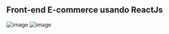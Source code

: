 ## Front-end E-commerce usando ReactJs

![image](https://user-images.githubusercontent.com/85243693/180488712-c2ace9fa-af82-42ad-bea9-08da0c660155.png)
![image](https://user-images.githubusercontent.com/85243693/180489593-39034c0b-7118-4492-9e64-1d7985c1b46c.png)
